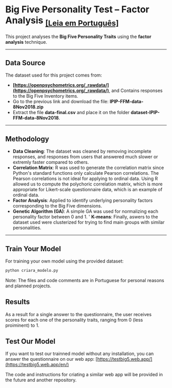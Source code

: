 # Big Five Personality Test – Factor Analysis  <sub>[[Leia em Português]](README_pt.md)</sub>


This project analyses the **Big Five Personality Traits** using the **factor analysis** technique. 


---

## Data Source

The dataset used for this project comes from:

- **[https://openpsychometrics.org/_rawdata/](https://openpsychometrics.org/_rawdata/)**, and Contains responses to the Big Five Inventory items.
- Go to the previous link and download the file: **IPIP-FFM-data-8Nov2018.zip**
- Extract the file **data-final.csv** and place it on the folder **dataset-IPIP-FFM-data-8Nov2018**.

---

## Methodology

- **Data Cleaning**: The dataset was cleaned by removing incomplete responses, and responses from users that answered much slower or extremly faster compared to others.
- **Correlation Matrix**: R was used to generate the correlation matrix since Python's standard functions only calculate Pearson correlations. The Pearson correlations is not ideal for applying to ordinal data. Using R allowed us to compute the polychoric correlation matrix, which is more appropriate for Likert-scale questionnaire data, which is an example of ordinal data.
- **Factor Analysis**: Applied to identify underlying personality factors corresponding to the Big Five dimensions.
- **Genetic Algorithm (GA)**: A simple GA was used for normalizing each personality factor between 0 and 1.
' **K-means**: Finally, aswers to the dataset used were clusterized for trying to find main groups with similar personalities. 

---

## Train Your Model

For training your own model using the provided dataset:

```python
python criara_modelo.py
```

Note: The files and code comments are in Portuguese for personal reasons and planned projects.


## Results
 
 As a result for a single answer to the questionnaire, the user receives scores for each one of the personality traits, ranging from 0 (less proiminent) to 1.


## Test Our Model

 If you want to test our trainned model without any installation, you can answer the questionnaire on our web app: [https://testbig5.web.app/](https://testbig5.web.app/en/)

 The code and instructions for criating a similar web app will be provided in the future and another repository.
